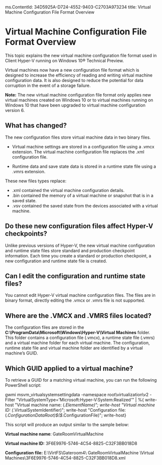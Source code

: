 ms.ContentId: 34D5925A-D724-4552-9403-C2703A973234 
title: Virtual Machine Configuration File Format Overview

# Virtual Machine Configuration File Format Overview

This topic explains the new virtual machine configuration file format used in Client Hyper-V running on Windows 10® Technical Preview.

Virtual machines now have a new configuration file format which is designed to increase the efficiency of reading and writing virtual machine configuration data. It is also designed to reduce the potential for data corruption in the event of a storage failure. 

**Note:**  The new virtual machine configuration file format only applies new virtual machines created on Windows 10 or to virtual machines running on Windows 10 that have been upgraded to virtual machine configuration version 6. 

## What has changed? ##
The new configuration files store virtual machine data in two binary files.
 

- Virtual machine settings are stored in a configuration file using a .vmcx extension. The virtual machine configuration file replaces the .xml configuration file. 

- Runtime data and save state data is stored in a runtime state file using a .vmrs extension. 

These new files types replace: 

- .xml contained the virtual machine configuration details. 
- .bin contained the memory of a virtual machine or snapshot that is in a saved state. 
- .vsv contained the saved state from the devices associated with a virtual machine. 

## Do these new configuration files affect Hyper-V checkpoints? 
Unlike previous versions of Hyper-V, the new virtual machine configuration and runtime state files store standard and production checkpoint information. Each time you create a standard or production checkpoint, a new configuration and runtime state file is created. 

## Can I edit the configuration and runtime state files?  
You cannot edit Hyper-V virtual machine configuration files. The files are in binary format, directly editing the .vmcx or .vmrs file is not supported.

## Where are the .VMCX and .VMRS files located? 
The configuration files are stored in the **C:\ProgramData\Microsoft\Windows\Hyper-V\Virtual Machines** folder. This folder contains a configuration file (.vmcx), a runtime state file (.vmrs) and a virtual machine folder for each virtual machine. The configuration, runtime state file and virtual machine folder are identified by a virtual machine’s GUID. 

## Which GUID applied to a virtual machine? 
To retrieve a GUID for a matching virtual machine, you can run the following PowerShell script: 

gwmi msvm_virtualsystemsettingdata -namespace root\virtualization\v2 -Filter "VirtualSystemType='Microsoft:Hyper-V:System:Realized'" | %{ write-host "Virtual machine name: $($_.ElementName)"; write-host "Virtual machine ID: $($_.VirtualSystemIdentifier)"; write-host "Configuration file: $($_.ConfigurationDataRoot)\$($_.ConfigurationFile)"; write-host}


This script will produce an output similar to the sample below:

**Virtual machine name**: GateRoomVirtualMachine

**Virtual machine ID:** 3F6E9976-5746-4C54-8825-C32F3BB018D8

**Configuration file:** E:\VirtFS\Gateroom4\ GateRoomVirtualMachine \Virtual Machines\3F6E9976-5746-4C54-8825-C32F3BB018D8.xml
